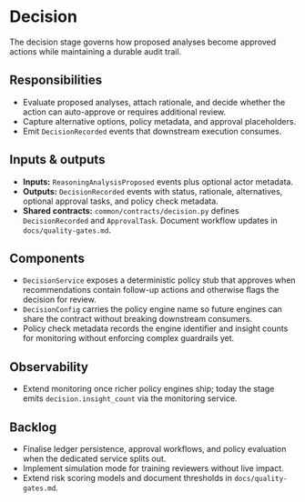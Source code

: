 # Decision

The decision stage governs how proposed analyses become approved actions while
maintaining a durable audit trail.

## Responsibilities

- Evaluate proposed analyses, attach rationale, and decide whether the action
  can auto-approve or requires additional review.
- Capture alternative options, policy metadata, and approval placeholders.
- Emit `DecisionRecorded` events that downstream execution consumes.

## Inputs & outputs

- **Inputs:** `ReasoningAnalysisProposed` events plus optional actor metadata.
- **Outputs:** `DecisionRecorded` events with status, rationale, alternatives,
  optional approval tasks, and policy check metadata.
- **Shared contracts:** `common/contracts/decision.py` defines
  `DecisionRecorded` and `ApprovalTask`. Document workflow updates in
  `docs/quality-gates.md`.

## Components

- `DecisionService` exposes a deterministic policy stub that approves when
  recommendations contain follow-up actions and otherwise flags the decision
  for review.
- `DecisionConfig` carries the policy engine name so future engines can share
  the contract without breaking downstream consumers.
- Policy check metadata records the engine identifier and insight counts for
  monitoring without enforcing complex guardrails yet.

## Observability

- Extend monitoring once richer policy engines ship; today the stage emits
  `decision.insight_count` via the monitoring service.

## Backlog

- Finalise ledger persistence, approval workflows, and policy evaluation when
  the dedicated service splits out.
- Implement simulation mode for training reviewers without live impact.
- Extend risk scoring models and document thresholds in `docs/quality-gates.md`.

